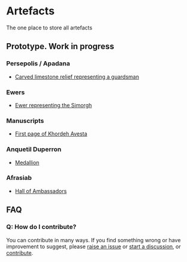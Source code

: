 # Artefacts

The one place to store all artefacts

## Prototype. Work in progress

### Persepolis / Apadana

* [Carved limestone relief representing a guardsman](./src/persepolis/apadana/stone-reliefs/guardsman#fragment-of-carved-limestone-relief)

### Ewers

* [Ewer representing the Simorgh](./src/ewers//ewer-representing-the-simorgh/#ewer-representing-the-simorgh)

### Manuscripts

* [First page of Khordeh Avesta](./src/manuscripts/khordeh-avesta/first-page#first-page-of-khordeh-avesta)

### Anquetil Duperron

* [Medallion](./src/anquetil-duperron/Readme.md#anquetil-duperron)

### Afrasiab

* [Hall of Ambassadors](./src/hall-of-ambassadors-painting-in-the-museum-on-afrasiab/Readme.md#hall-of-ambassadors)

## FAQ

### Q: How do I contribute?

You can contribute in many ways. If you find something wrong or have improvement to suggest, please [raise an issue](https://github.com/Zoroastrian-Digital-Humanities/Artefacts/issues) or [start a discussion](https://github.com/Zoroastrian-Digital-Humanities/Artefacts/discussions), or [contribute](./CONTRIBUTING.md).
